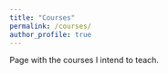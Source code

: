 ```yaml
---
title: "Courses"
permalink: /courses/
author_profile: true
---
```


Page with the courses I intend to teach.

